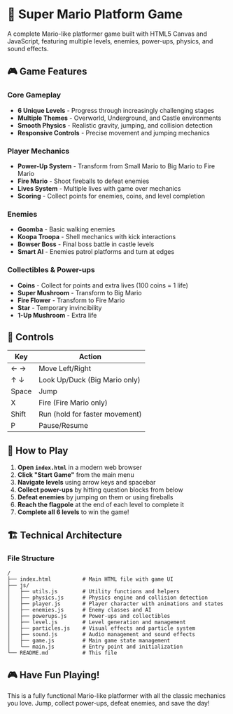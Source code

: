 # 🍄 Super Mario Platform Game

A complete Mario-like platformer game built with HTML5 Canvas and JavaScript, featuring multiple levels, enemies, power-ups, physics, and sound effects.

## 🎮 Game Features

### Core Gameplay
- **6 Unique Levels** - Progress through increasingly challenging stages
- **Multiple Themes** - Overworld, Underground, and Castle environments
- **Smooth Physics** - Realistic gravity, jumping, and collision detection
- **Responsive Controls** - Precise movement and jumping mechanics

### Player Mechanics
- **Power-Up System** - Transform from Small Mario to Big Mario to Fire Mario
- **Fire Mario** - Shoot fireballs to defeat enemies
- **Lives System** - Multiple lives with game over mechanics
- **Scoring** - Collect points for enemies, coins, and level completion

### Enemies
- **Goomba** - Basic walking enemies
- **Koopa Troopa** - Shell mechanics with kick interactions
- **Bowser Boss** - Final boss battle in castle levels
- **Smart AI** - Enemies patrol platforms and turn at edges

### Collectibles & Power-ups
- **Coins** - Collect for points and extra lives (100 coins = 1 life)
- **Super Mushroom** - Transform to Big Mario
- **Fire Flower** - Transform to Fire Mario
- **Star** - Temporary invincibility
- **1-Up Mushroom** - Extra life

## 🎯 Controls

| Key | Action |
|-----|--------|
| ← → | Move Left/Right |
| ↑ ↓ | Look Up/Duck (Big Mario only) |
| Space | Jump |
| X | Fire (Fire Mario only) |
| Shift | Run (hold for faster movement) |
| P | Pause/Resume |

## 🚀 How to Play

1. **Open `index.html`** in a modern web browser
2. **Click "Start Game"** from the main menu
3. **Navigate levels** using arrow keys and spacebar
4. **Collect power-ups** by hitting question blocks from below
5. **Defeat enemies** by jumping on them or using fireballs
6. **Reach the flagpole** at the end of each level to complete it
7. **Complete all 6 levels** to win the game!

## 🏗️ Technical Architecture

### File Structure
```
/
├── index.html          # Main HTML file with game UI
├── js/
│   ├── utils.js        # Utility functions and helpers
│   ├── physics.js      # Physics engine and collision detection
│   ├── player.js       # Player character with animations and states
│   ├── enemies.js      # Enemy classes and AI
│   ├── powerups.js     # Power-ups and collectibles
│   ├── level.js        # Level generation and management
│   ├── particles.js    # Visual effects and particle system
│   ├── sound.js        # Audio management and sound effects
│   ├── game.js         # Main game state management
│   └── main.js         # Entry point and initialization
└── README.md           # This file
```

## 🎮 Have Fun Playing!

This is a fully functional Mario-like platformer with all the classic mechanics you love. Jump, collect power-ups, defeat enemies, and save the day!